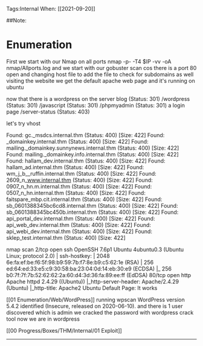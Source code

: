 Tags:Internal 
When: [[2021-09-20]]

##Note:
# Enumeration 
First we start with our Nmap on all ports nmap -p- -T4 $IP -vv -oA nmap/Allports.log
and we start with our gobuster scan cos there is a port 80 open and changing host file to add the file to check for subdomains as well 
visiting the website we get the default apache web page and it's running on ubuntu 

 now that there is a wordpress on the server 
blog (Status: 301)
/wordpress (Status: 301) 
/javascript (Status: 301)
/phpmyadmin (Status: 301) a login page
/server-status (Status: 403)

let's try vhost 

Found: gc._msdcs.internal.thm (Status: 400) [Size: 422]
Found: _domainkey.internal.thm (Status: 400) [Size: 422]
Found: mailing._domainkey.sunnynews.internal.thm (Status: 400) [Size: 422]
Found: mailing._domainkey.info.internal.thm (Status: 400) [Size: 422]
Found: hallam_dev.internal.thm (Status: 400) [Size: 422]
Found: hallam_ad.internal.thm (Status: 400) [Size: 422]
Found: wm_j_b__ruffin.internal.thm (Status: 400) [Size: 422]
Found: 2609_n_www.internal.thm (Status: 400) [Size: 422]
Found: 0907_n_hn.m.internal.thm (Status: 400) [Size: 422]
Found: 0507_n_hn.internal.thm (Status: 400) [Size: 422]
Found: faitspare_mbp.cit.internal.thm (Status: 400) [Size: 422]
Found: sb_0601388345bc6cd8.internal.thm (Status: 400) [Size: 422]
Found: sb_0601388345bc450b.internal.thm (Status: 400) [Size: 422]
Found: api_portal_dev.internal.thm (Status: 400) [Size: 422]
Found: api_web_dev.internal.thm (Status: 400) [Size: 422]
Found: api_webi_dev.internal.thm (Status: 400) [Size: 422]
Found: sklep_test.internal.thm (Status: 400) [Size: 422]

nmap scan 
2/tcp open  ssh     OpenSSH 7.6p1 Ubuntu 4ubuntu0.3 (Ubuntu Linux; protocol 2.0)
| ssh-hostkey: 
|   2048 6e:fa:ef:be:f6:5f:98:b9:59:7b:f7:8e:b9:c5:62:1e (RSA)
|   256 ed:64:ed:33:e5:c9:30:58:ba:23:04:0d:14:eb:30:e9 (ECDSA)
|_  256 b0:7f:7f:7b:52:62:62:2a:60:d4:3d:36:fa:89:ee:ff (EdDSA)
80/tcp open  http    Apache httpd 2.4.29 ((Ubuntu))
|_http-server-header: Apache/2.4.29 (Ubuntu)
|_http-title: Apache2 Ubuntu Default Page: It works

[[01 Enumeration/Web/WordPress]]
running wpscan 
WordPress version 5.4.2 identified  (Insecure, released on 2020-06-10).
and there is 1 user discovered which is admin 
we cracked the password with wordpress crack tool 
now we are in wordpress 

[[00 Progress/Boxes/THM/Internal/01 Exploit]]



----------------------------------------------------------------------------------
